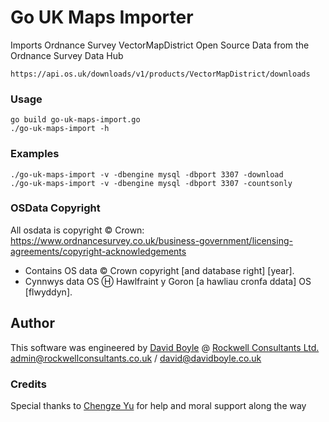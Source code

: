 # Go UK Maps Importer
Imports Ordnance Survey VectorMapDistrict Open Source Data from the Ordnance Survey Data Hub
```
https://api.os.uk/downloads/v1/products/VectorMapDistrict/downloads
```

### Usage
```
go build go-uk-maps-import.go
./go-uk-maps-import -h
```

### Examples
```
./go-uk-maps-import -v -dbengine mysql -dbport 3307 -download
./go-uk-maps-import -v -dbengine mysql -dbport 3307 -countsonly
```

### OSData Copyright
All osdata is copyright © Crown: https://www.ordnancesurvey.co.uk/business-government/licensing-agreements/copyright-acknowledgements
* Contains OS data © Crown copyright [and database right] [year].
* Cynnwys data OS Ⓗ Hawlfraint y Goron [a hawliau cronfa ddata] OS [flwyddyn].

## Author
This software was engineered by [David Boyle](https://github.com/dbx123) @ [Rockwell Consultants Ltd.](https://www.rockwellconsultants.co.uk/)
admin@rockwellconsultants.co.uk / david@davidboyle.co.uk

### Credits
Special thanks to [Chengze Yu](https://github.com/yuchengze) for help and moral support along the way
